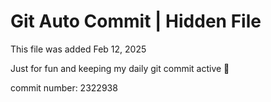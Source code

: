 # Git Auto Commit | Hidden File

This file was added Feb 12, 2025

Just for fun and keeping my daily git commit active 🤪

commit number: 2322938
